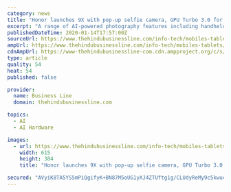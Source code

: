 ```yaml
---
category: news
title: "Honor launches 9X with pop-up selfie camera, GPU Turbo 3.0 for gaming enthusiasts"
excerpt: "A range of AI-powered photography features including handheld detection, light detection and video stabilisation are among the other features. Honor aims to target gaming enthusiasts with the 9X’s GPU Turbo 3.0 technology that can significantly boost the device’s gaming capabilities. It supports 25 global games including PUBG ..."
publishedDateTime: 2020-01-14T17:57:00Z
sourceUrl: https://www.thehindubusinessline.com/info-tech/mobiles-tablets/honorlaunches-9x-with-pop-upselfiecameragpu-turbo-30-for-gaming-enthusiasts/article30567914.ece
ampUrl: https://www.thehindubusinessline.com/info-tech/mobiles-tablets/honorlaunches-9x-with-pop-upselfiecameragpu-turbo-30-for-gaming-enthusiasts/article30567914.ece/amp/
cdnAmpUrl: https://www-thehindubusinessline-com.cdn.ampproject.org/c/s/www.thehindubusinessline.com/info-tech/mobiles-tablets/honorlaunches-9x-with-pop-upselfiecameragpu-turbo-30-for-gaming-enthusiasts/article30567914.ece/amp/
type: article
quality: 54
heat: 54
published: false

provider:
  name: Business Line
  domain: thehindubusinessline.com

topics:
  - AI
  - AI Hardware

images:
  - url: https://www.thehindubusinessline.com/info-tech/mobiles-tablets/w238wd/article30567946.ece/ALTERNATES/LANDSCAPE_615/Honor9Xjpg
    width: 615
    height: 384
    title: "Honor launches 9X with pop-up selfie camera, GPU Turbo 3.0 for gaming enthusiasts"

secured: "AVyiK8TA5YS5mPiQgifyK+BN87M5oUG1yXJ4ZTUftg1g/CLUdyReMy9c5kwuc/KtaaW2Au9PVPWbTLfnuj3j8/4PRzl+sbe0jjXu2PgiTVHkIFQEWK9MowUSCvj62URq7zedI/LCgGCTsmkO0/8VcUG/+OVk/hcs7bCRrc/khFOStLy1Y1g2VCjKvBcue9P38wy8YK9S75puX5tBNFIbFsNmUZQk9HWRZv1C26YkJjacsrXDJvT3E9+oFkIT35A5ymqkSN8FL9AxgNZD7auDOuF73ENKnu8JRa6zxRT4SnH4/qM60cOMV6uSfhoqOYpL4yCN1GUosh1oR9sDyWmd7AZ3ZVxHy01iRbeW3g9ZtIP3YbaNCSLpuCGHHp9WhEBI2egqkQHbXzBsV4i1Sbpdo+yGT6inxiHoFET6+4GhdRwwtFIPKZt+yh29ulW6wU3SFqII+ogpFQZnKk4TccCAPA==;xOIyXhsuFf3cBo/uBQuNfQ=="
---
```


